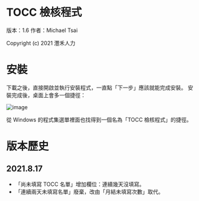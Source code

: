 # TOCC 檢核程式

版本：1.6
作者：Michael Tsai

Copyright (c) 2021 灃禾人力

# 安裝

下載之後，直接開啟並執行安裝程式，一直點「下一步」應該就能完成安裝。
安裝完成後，桌面上會多一個捷徑：

![image](https://user-images.githubusercontent.com/605065/129508052-49cf6069-a4e7-4e1b-9c56-43819a6ab238.png)

從 Windows 的程式集選單裡面也找得到一個名為「TOCC 檢核程式」的捷徑。

# 版本歷史

## 2021.8.17

- 「尚未填寫 TOCC 名單」增加欄位：連續幾天沒填寫。
- 「連續兩天未填寫名單」廢棄，改由「月結未填寫次數」取代。